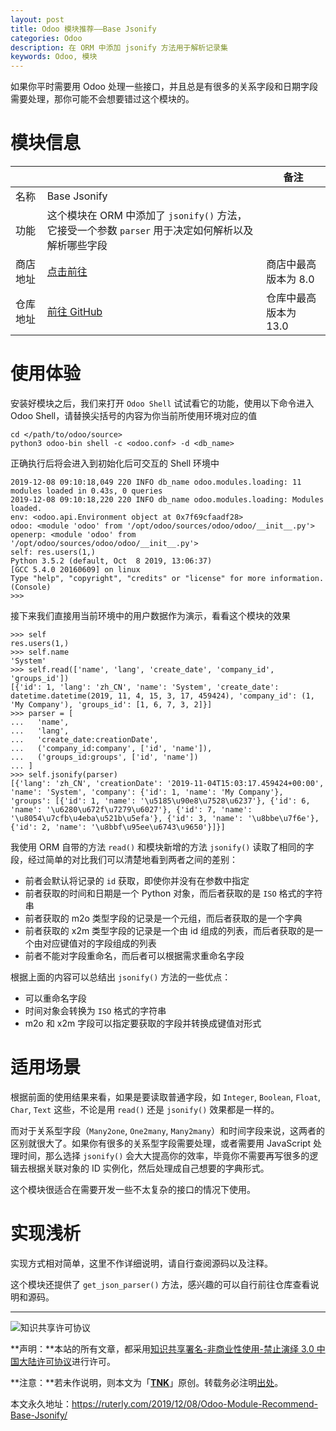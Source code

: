 ```yaml
---
layout: post
title: Odoo 模块推荐——Base Jsonify
categories: Odoo
description: 在 ORM 中添加 jsonify 方法用于解析记录集
keywords: Odoo, 模块
---
```


如果你平时需要用 Odoo 处理一些接口，并且总是有很多的关系字段和日期字段需要处理，那你可能不会想要错过这个模块的。

# 模块信息

|          |                                                              | 备注                  |
| -------- | ------------------------------------------------------------ | --------------------- |
| 名称     | Base Jsonify                                                 |                       |
| 功能     | 这个模块在 ORM 中添加了 `jsonify()` 方法，它接受一个参数 `parser` 用于决定如何解析以及解析哪些字段 |                       |
| 商店地址 | [点击前往](https://www.odoo.com/apps/modules/8.0/base_jsonify/) | 商店中最高版本为 8.0  |
| 仓库地址 | [前往 GitHub](https://github.com/OCA/server-tools/tree/12.0/base_jsonify) | 仓库中最高版本为 13.0 |

# 使用体验

安装好模块之后，我们来打开 `Odoo Shell` 试试看它的功能，使用以下命令进入 Odoo Shell，请替换尖括号的内容为你当前所使用环境对应的值

```shell
cd </path/to/odoo/source>
python3 odoo-bin shell -c <odoo.conf> -d <db_name>
```

正确执行后将会进入到初始化后可交互的 Shell 环境中

```shell
2019-12-08 09:10:18,049 220 INFO db_name odoo.modules.loading: 11 modules loaded in 0.43s, 0 queries 
2019-12-08 09:10:18,220 220 INFO db_name odoo.modules.loading: Modules loaded. 
env: <odoo.api.Environment object at 0x7f69cfaadf28>
odoo: <module 'odoo' from '/opt/odoo/sources/odoo/odoo/__init__.py'>
openerp: <module 'odoo' from '/opt/odoo/sources/odoo/odoo/__init__.py'>
self: res.users(1,)
Python 3.5.2 (default, Oct  8 2019, 13:06:37) 
[GCC 5.4.0 20160609] on linux
Type "help", "copyright", "credits" or "license" for more information.
(Console)
>>>
```

接下来我们直接用当前环境中的用户数据作为演示，看看这个模块的效果

```shell
>>> self
res.users(1,)
>>> self.name
'System'
>>> self.read(['name', 'lang', 'create_date', 'company_id', 'groups_id'])
[{'id': 1, 'lang': 'zh_CN', 'name': 'System', 'create_date': datetime.datetime(2019, 11, 4, 15, 3, 17, 459424), 'company_id': (1, 'My Company'), 'groups_id': [1, 6, 7, 3, 2]}]
>>> parser = [
...   'name',
...   'lang',
...   'create_date:creationDate',
...   ('company_id:company', ['id', 'name']),
...   ('groups_id:groups', ['id', 'name'])
... ]
>>> self.jsonify(parser)
[{'lang': 'zh_CN', 'creationDate': '2019-11-04T15:03:17.459424+00:00', 'name': 'System', 'company': {'id': 1, 'name': 'My Company'}, 'groups': [{'id': 1, 'name': '\u5185\u90e8\u7528\u6237'}, {'id': 6, 'name': '\u6280\u672f\u7279\u6027'}, {'id': 7, 'name': '\u8054\u7cfb\u4eba\u521b\u5efa'}, {'id': 3, 'name': '\u8bbe\u7f6e'}, {'id': 2, 'name': '\u8bbf\u95ee\u6743\u9650'}]}]
```

我使用 ORM 自带的方法 `read()` 和模块新增的方法 `jsonify()` 读取了相同的字段，经过简单的对比我们可以清楚地看到两者之间的差别：

- 前者会默认将记录的 `id` 获取，即使你并没有在参数中指定
- 前者获取的时间和日期是一个 Python 对象，而后者获取的是 `ISO` 格式的字符串
- 前者获取的 m2o 类型字段的记录是一个元组，而后者获取的是一个字典
- 前者获取的 x2m 类型字段的记录是一个由 id 组成的列表，而后者获取的是一个由对应键值对的字段组成的列表
- 前者不能对字段重命名，而后者可以根据需求重命名字段

根据上面的内容可以总结出 `jsonify()` 方法的一些优点：

- 可以重命名字段
- 时间对象会转换为 `ISO` 格式的字符串
- m2o 和 x2m 字段可以指定要获取的字段并转换成键值对形式

# 适用场景

根据前面的使用结果来看，如果是要读取普通字段，如 `Integer`, `Boolean`, `Float`, `Char`, `Text` 这些，不论是用 `read()` 还是 `jsonify()` 效果都是一样的。

而对于关系型字段（`Many2one`, `One2many`, `Many2many`）和时间字段来说，这两者的区别就很大了。如果你有很多的关系型字段需要处理，或者需要用 JavaScript 处理时间，那么选择 `jsonify()` 会大大提高你的效率，毕竟你不需要再写很多的逻辑去根据关联对象的 ID 实例化，然后处理成自己想要的字典形式。

这个模块很适合在需要开发一些不太复杂的接口的情况下使用。

# 实现浅析

实现方式相对简单，这里不作详细说明，请自行查阅源码以及注释。

这个模块还提供了 `get_json_parser()` 方法，感兴趣的可以自行前往仓库查看说明和源码。

---

![知识共享许可协议](https://i.creativecommons.org/l/by-nc-nd/3.0/cn/88x31.png)

**声明：**本站的所有文章，都采用[知识共享署名-非商业性使用-禁止演绎 3.0 中国大陆许可协议](http://creativecommons.org/licenses/by-nc-nd/3.0/cn/)进行许可。

**注意：**若未作说明，则本文为「[**TNK**](https://ruterly.com/)」原创。转载务必注明[出处](https://ruterly.com/2019/12/08/Odoo-Module-Recommend-Base-Jsonify/)。

本文永久地址：https://ruterly.com/2019/12/08/Odoo-Module-Recommend-Base-Jsonify/
